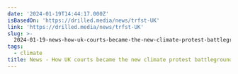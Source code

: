 ```yaml
---
date: '2024-01-19T14:44:17.000Z'
isBasedOn: 'https://drilled.media/news/trfst-UK'
link: 'https://drilled.media/news/trfst-UK'
slug: >-
  2024-01-19-news-how-uk-courts-became-the-new-climate-protest-battleground-or-drilled
tags:
  - climate
title: News - How UK courts became the new climate protest battleground | Drilled
---
```


